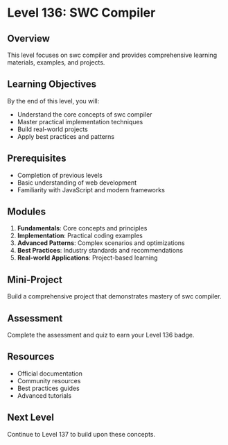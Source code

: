# Level 136: SWC Compiler

## Overview
This level focuses on swc compiler and provides comprehensive learning materials, examples, and projects.

## Learning Objectives
By the end of this level, you will:
- Understand the core concepts of swc compiler
- Master practical implementation techniques
- Build real-world projects
- Apply best practices and patterns

## Prerequisites
- Completion of previous levels
- Basic understanding of web development
- Familiarity with JavaScript and modern frameworks

## Modules
1. **Fundamentals**: Core concepts and principles
2. **Implementation**: Practical coding examples
3. **Advanced Patterns**: Complex scenarios and optimizations
4. **Best Practices**: Industry standards and recommendations
5. **Real-world Applications**: Project-based learning

## Mini-Project
Build a comprehensive project that demonstrates mastery of swc compiler.

## Assessment
Complete the assessment and quiz to earn your Level 136 badge.

## Resources
- Official documentation
- Community resources
- Best practices guides
- Advanced tutorials

## Next Level
Continue to Level 137 to build upon these concepts.
